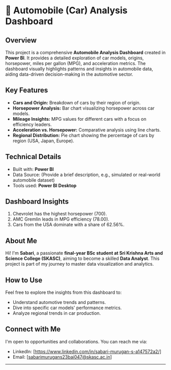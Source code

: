 
# 🚗 Automobile (Car) Analysis Dashboard

## Overview
This project is a comprehensive **Automobile Analysis Dashboard** created in **Power BI**. It provides a detailed exploration of car models, origins, horsepower, miles per gallon (MPG), and acceleration metrics. The dashboard visually highlights patterns and insights in automobile data, aiding data-driven decision-making in the automotive sector.

## Key Features
- **Cars and Origin:** Breakdown of cars by their region of origin.
- **Horsepower Analysis:** Bar chart visualizing horsepower across car models.
- **Mileage Insights:** MPG values for different cars with a focus on efficiency leaders.
- **Acceleration vs. Horsepower:** Comparative analysis using line charts.
- **Regional Distribution:** Pie chart showing the percentage of cars by region (USA, Japan, Europe).

## Technical Details
- Built with: **Power BI**
- Data Source: (Provide a brief description, e.g., simulated or real-world automobile dataset)
- Tools used: **Power BI Desktop**

## Dashboard Insights
1. Chevrolet has the highest horsepower (700).
2. AMC Gremlin leads in MPG efficiency (78.00).
3. Cars from the USA dominate with a share of 62.56%.

## About Me
Hi! I'm **Sabari**, a passionate **final-year BSc student at Sri Krishna Arts and Science College (SKASC)**, aiming to become a skilled **Data Analyst**. This project is part of my journey to master data visualization and analytics.

## How to Use
Feel free to explore the insights from this dashboard to:
- Understand automotive trends and patterns.
- Dive into specific car models' performance metrics.
- Analyze regional trends in car production.

## Connect with Me
I'm open to opportunities and collaborations. You can reach me via:
- LinkedIn: [https://www.linkedin.com/in/sabari-murugan-s-a147572a2/]
- Email: [sabarimurugans23bai047@skasc.ac.in]

---


